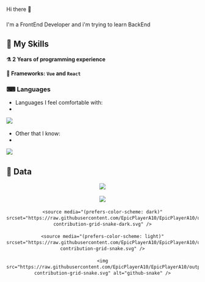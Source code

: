 # <p align="center">
Hi there 👋
</p>

### <p align="center">
I'm a FrontEnd Developer and i'm trying to learn BackEnd
</p>

## 🔨 My Skills
#### ⚗ 2 Years of programming experience
#### 🧰 Frameworks: `Vue` and `React`

### ⌨ Languages
- Languages I feel comfortable with:
- <br>
<img src="https://skillicons.dev/icons?i=html,css&theme=dark">

- Other that I know: 
- <br>
<img src="https://skillicons.dev/icons?i=js,ts,py&theme=dark">

## 📄 Data

<div align="center">
  
  <p>
    <img src="https://komarev.com/ghpvc/?username=Ho11ow1&color=red"/>
  </p>
  
  <p>
    <img src="https://github-readme-stats.vercel.app/api?username=Ho11ow1&show_icons=true&theme=merko"/>
  </p>
  
  <picture>
    
    <source media="(prefers-color-scheme: dark)" srcset="https://raw.githubusercontent.com/EpicPlayerA10/EpicPlayerA10/output/github-contribution-grid-snake-dark.svg" />
    
    <source media="(prefers-color-scheme: light)" srcset="https://raw.githubusercontent.com/EpicPlayerA10/EpicPlayerA10/output/github-contribution-grid-snake.svg" />
    
    <img src="https://raw.githubusercontent.com/EpicPlayerA10/EpicPlayerA10/output/github-contribution-grid-snake.svg" alt="github-snake" />
    
  </picture>
  
</div>
